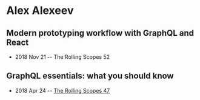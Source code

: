 # Alex Alexeev

## Modern prototyping workflow with GraphQL and React
- 2018 Nov 21 -- The Rolling Scopes 52    
## GraphQL essentials: what you should know
- 2018 Apr 24 -- [The Rolling Scopes 47](https://www.youtube.com/watch?v=Y6gEOO2rUfA)    
